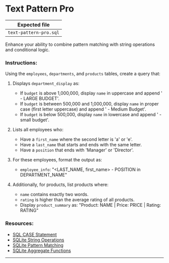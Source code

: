 # Text Pattern Pro

| Expected file |
| ------------- |
| `text-pattern-pro.sql` |

Enhance your ability to combine pattern matching with string operations and conditional logic.

### Instructions:

Using the `employees`, `departments`, and `products` tables, create a query that:

1. Displays `department_display` as:
   - If `budget` is above 1,000,000, display `name` in uppercase and append ' - LARGE BUDGET'.
   - If `budget` is between 500,000 and 1,000,000, display `name` in proper case (first letter uppercase) and append ' - Medium Budget'.
   - If `budget` is below 500,000, display `name` in lowercase and append ' - small budget'.

2. Lists all employees who:
   - Have a `first_name` where the second letter is 'a' or 'e'.
   - Have a `last_name` that starts and ends with the same letter.
   - Have a `position` that ends with 'Manager' or 'Director'.

3. For these employees, format the output as:
   - `employee_info`: "<LAST_NAME, first_name> - POSITION in DEPARTMENT_NAME"

4. Additionally, for products, list products where:
   - `name` contains exactly two words.
   - `rating` is higher than the average rating of all products.
   - Display `product_summary` as: "Product: NAME | Price: PRICE | Rating: RATING"

### Resources:

- [SQL CASE Statement](https://www.w3schools.com/sql/sql_case.asp)
- [SQLite String Operations](https://www.sqlitetutorial.net/sqlite-string-functions/)
- [SQLite Pattern Matching](https://www.sqlitetutorial.net/sqlite-like/)
- [SQLite Aggregate Functions](https://www.sqlite.org/lang_aggfunc.html)

---
